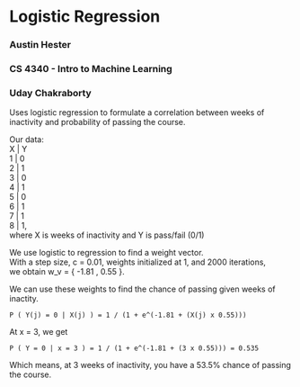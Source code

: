 # Logistic Regression  
### Austin Hester
### CS 4340 - Intro to Machine Learning
### Uday Chakraborty

Uses logistic regression to formulate a correlation between weeks 
of inactivity and probability of passing the course.  

Our data:  
X	|	Y  
1	|	0  
2	|	1  
3	|	0  
4	|	1  
5	|	0  
6	|	1  
7	|	1  
8	|	1,  
where X is weeks of inactivity and Y is pass/fail (0/1)

We use logistic to regression to find a weight vector.  
With a step size, c = 0.01, weights initialized at 1, and 2000 iterations,    
we obtain w_v = { -1.81 , 0.55 }.  

We can use these weights to find the chance of passing given
weeks of inactity.

```P ( Y(j) = 0 | X(j) ) = 1 / (1 + e^(-1.81 + (X(j) x 0.55)))```

At x = 3, we get  

```P ( Y = 0 | x = 3 ) = 1 / (1 + e^(-1.81 + (3 x 0.55))) = 0.535```

Which means, at 3 weeks of inactivity, you have a 53.5% chance of passing
the course.


